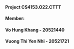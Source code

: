 #### Project CS4153.O22.CTTT 
#### Member:
#### Vo Hung Khang - 20521440
#### Vuong Thi Yen Nhi - 20521721
